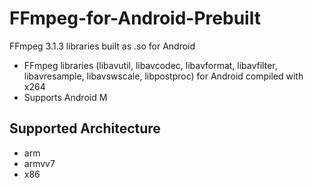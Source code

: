 # FFmpeg-for-Android-Prebuilt
FFmpeg 3.1.3 libraries built as .so for Android

* FFmpeg libraries (libavutil, libavcodec, libavformat, libavfilter, libavresample, libavswscale, libpostproc) for Android compiled with x264
* Supports Android M

Supported Architecture
----
* arm
* armvv7
* x86
